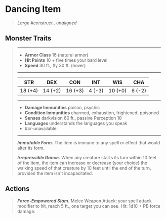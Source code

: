 # Dancing Item
>*Large #construct , unaligned*
## Monster Traits
>___
>- **Armor Class** 16 (natural armor)
>- **Hit Points** 10 + five times your bard level
>- **Speed** 30 ft., fly 30 ft. (hover)
>___
>|STR|DEX|CON|INT|WIS|CHA|
>|:---:|:---:|:---:|:---:|:---:|:---:|
>|18 (+4)|14 (+2)|16 (+3)|4 (-3)|10 (+0)|6 (-2)|
>___
>- **Damage Immunities** poison, psychic
>- **Condition Immunities** charmed, exhaustion, frightened, poisoned
>- **Senses** darkvision 60 ft., passive Perception 10
>- **Languages** understands the languages you speak
>- #cr-unavailable
>___
>***Immutable Form.*** The item is immune to any spell or effect that would alter its form.  
>
>***Irrepressible Dance.*** When any creature starts its turn within 10 feet of the item, the item can increase or decrease (your choice) the walking speed of that creature by 10 feet until the end of the turn, provided the item isn't incapacitated.  
>
## Actions
>***Force-Empowered Slam.*** Melee Weapon Attack: your spell attack modifier to hit, reach 5 ft., one target you can see. Hit: 1d10 + PB force damage.